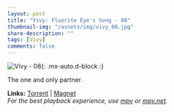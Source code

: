 ```yaml
---
layout: post
title: "Vivy: Fluorite Eye's Song - 08"
thumbnail-img: "/assets/img/vivy_08.jpg"
share-description: ""
tags: [Vivy]
comments: false
---
```


![Vivy - 08](/assets/img/vivy_08.jpg){: .mx-auto.d-block :}

The one and only partner.
<!-- excerpt-end -->

**Links:** [Torrent](https://nyaa.si/view/1388579) | [Magnet](magnet:?xt=urn:btih:66b9115f8df4c1aae6d66c7df65f9b61cb155531&dn=%5BYameteTomete%5D%20Vivy%20-%20Fluorite%20Eye%27s%20Song%20-%2008%20%5BF95AFC53%5D.mkv&tr=http%3A%2F%2Fnyaa.tracker.wf%3A7777%2Fannounce&tr=udp%3A%2F%2Fopen.stealth.si%3A80%2Fannounce&tr=udp%3A%2F%2Ftracker.opentrackr.org%3A1337%2Fannounce&tr=udp%3A%2F%2Fexodus.desync.com%3A6969%2Fannounce&tr=udp%3A%2F%2Ftracker.torrent.eu.org%3A451%2Fannounce) <br>
*For the best playback experience, use [mpv](https://mpv.io/) or [mpv.net](https://mpv-net.github.io/mpv.net-web-site/).*
